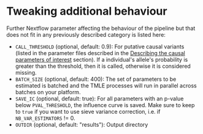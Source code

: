 # Tweaking additional behaviour

Further Nextflow parameter affecting the behaviour of the pipeline but that does not fit in any previously described category is listed here:

- `CALL_THRESHOLD` (optional, default: 0.9): For putative causal variants (listed in the parameter files described in the [Describing the causal parameters of interest](@ref) section). If a individual's allele's probability is greater than the threshold, then it is called, otherwise it is considered missing.
- `BATCH_SIZE` (optional, default: 400): The set of parameters to be estimated is batched and the TMLE processes will run in parallel across batches on your platform.
- `SAVE_IC` (optional, default: true): For all parameters with an p-value below `PVAL_THRESHOLD`, the influence curve is saved. Make sure to keep to `true` if you want to use sieve variance correction, i.e. if `NB_VAR_ESTIMATORS` != 0.
- `OUTDIR` (optional, default: "results"): Output directory
